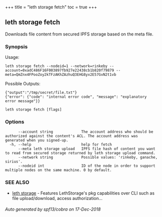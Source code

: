 +++
title = "leth storage fetch"
toc = true
+++
## leth storage fetch

Downloads file content from secured IPFS storage based on the meta file.

### Synopsis


Usage:

	leth storage fetch --nodeid=1 --network=rinkeby --account=0xadC486F16F003897fb927e22438cb1b820f79879 --meta=QmZnx4FPooZoy2kTFzAKhZAzhuQ3EHG8yx2E57GvN2t1vb

Possible Outputs:

	{"output":"/tmp/secret/file.txt"}
	{"error": {"code": "internal error code", "message": "explanatory error message"}}


```
leth storage fetch [flags]
```

### Options

```
      --account string             The account address who should be authorized against the content's ACL. The account address was generated when you signed-up.
  -h, --help                       help for fetch
      --meta leth storage upload   IPFS file hash of content you want to read from secured storage returned by leth storage upload command.
      --network string             Possible values: 'rinkeby, ganache, sirius'.
      --nodeid int                 ID of the node in order to support multiple nodes on the same machine. 0 by default.
```

### SEE ALSO

* [leth storage](/04.cli-docs/leth/storage/)	 - Features LethStorage's pkg capabilities over CLI such as file upload/download, access authorization...

###### Auto generated by spf13/cobra on 17-Dec-2018
